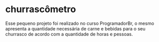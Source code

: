 # churrascômetro
 Esse pequeno projeto foi realizado no curso ProgramadorBr, o mesmo apresenta a quantidade necessária de carne e bebidas para o seu churrasco de acordo com a quantidade de horas e pessoas.
